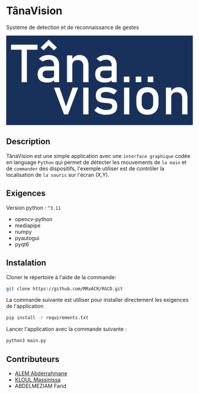 
# TânaVision
Système de detection et de reconnaissance de gestes

![TânaVision](https://github.com/MRxACR/RGCD/blob/main/resources/images/bleu%20%26%20white.png)

## Description
TânaVision est une simple application avec une `interface graphique` codée en language `Python` qui permet de détecter les mouvements de `la main` et de `commander` des dispositifs, l'exemple utiliser est de contrôler la localisation de `la souris` sur l'écran (X,Y).

## Exigences 

Version python : `^3.11`

- opencv-python
- mediapipe
- numpy
- pyautogui
- pyqt6

## Instalation

Cloner le répertoire à l'aide de la commande:
```bash  
git clone https://github.com/MRxACR/RGCD.git
```

La commande suivante est utiliser pour installer directement les exigences de l'application

```bash  
pip install -r requirements.txt
```

Lancer l'application avec la commande suivante : 
```bash  
python3 main.py
```

## Contributeurs
- [ALEM Abderrahmane](https://twitter.com/acrabdou)
- [KLOUL Massinissa](https://twitter.com/MgSnake_22)
- ABDELMEZIAM Farid
